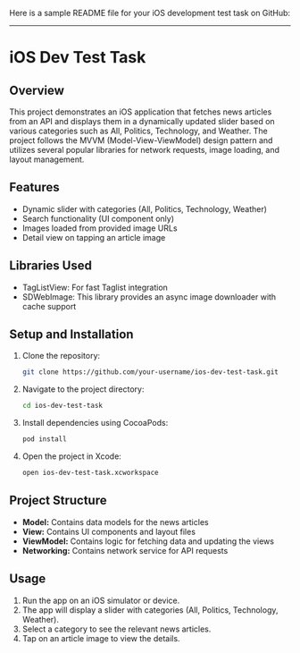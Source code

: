 Here is a sample README file for your iOS development test task on GitHub:

---

# iOS Dev Test Task

## Overview
This project demonstrates an iOS application that fetches news articles from an API and displays them in a dynamically updated slider based on various categories such as All, Politics, Technology, and Weather. The project follows the MVVM (Model-View-ViewModel) design pattern and utilizes several popular libraries for network requests, image loading, and layout management.

## Features
- Dynamic slider with categories (All, Politics, Technology, Weather)
- Search functionality (UI component only)
- Images loaded from provided image URLs
- Detail view on tapping an article image

## Libraries Used
- TagListView: For fast Taglist integration
- SDWebImage: This library provides an async image downloader with cache support

## Setup and Installation
1. Clone the repository:
   ```bash
   git clone https://github.com/your-username/ios-dev-test-task.git
   ```
2. Navigate to the project directory:
   ```bash
   cd ios-dev-test-task
   ```
3. Install dependencies using CocoaPods:
   ```bash
   pod install
   ```
4. Open the project in Xcode:
   ```bash
   open ios-dev-test-task.xcworkspace
   ```

## Project Structure
- **Model:** Contains data models for the news articles
- **View:** Contains UI components and layout files
- **ViewModel:** Contains logic for fetching data and updating the views
- **Networking:** Contains network service for API requests

## Usage
1. Run the app on an iOS simulator or device.
2. The app will display a slider with categories (All, Politics, Technology, Weather).
3. Select a category to see the relevant news articles.
4. Tap on an article image to view the details.
